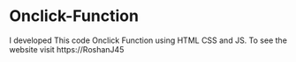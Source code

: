 # Onclick-Function
I developed This code Onclick Function using HTML CSS and JS. To see the website visit https://RoshanJ45
